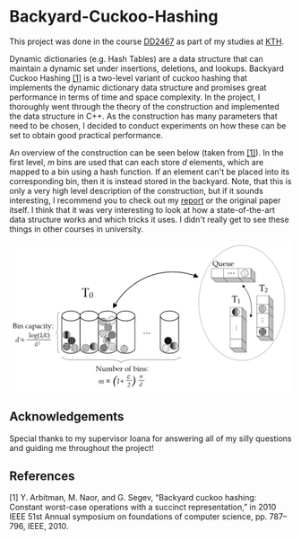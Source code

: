 # Backyard-Cuckoo-Hashing

This project was done in the course [DD2467](https://www.kth.se/student/kurser/kurs/DD2467?l=en) as part of my studies at [KTH](https://www.kth.se/).

Dynamic dictionaries (e.g. Hash Tables) are a data structure that can maintain a dynamic set under insertions, deletions, and lookups. Backyard Cuckoo Hashing [[1]](#1) is a two-level variant of cuckoo hashing that implements the dynamic dictionary data structure and promises great performance in terms of time and space complexity. In the project, I thoroughly went through the theory of the construction and implemented the data structure in C++. As the construction has many parameters that need to be chosen, I decided to conduct experiments on how these can be set to obtain good practical performance.

An overview of the construction can be seen below (taken from [[1]](#1)). In the first level, $m$ bins are used that can each store $d$ elements, which are mapped to a bin using a hash function. If an element can't be placed into its corresponding bin, then it is instead stored in the backyard. Note, that this is only a very high level description of the construction, but if it sounds interesting, I recommend you to check out my [report](https://github.com/mgroling/Backyard-Cuckoo-Hashing/blob/8eb5496f1e783532dc51e464057493219ca8eec6/report/report.pdf) or the original paper itself. I think that it was very interesting to look at how a state-of-the-art data structure works and which tricks it uses. I didn't really get to see these things in other courses in university.

![BackyardConstruction](/report/backyard-construction.PNG)

## Acknowledgements

Special thanks to my supervisor Ioana for answering all of my silly questions and guiding me throughout the project!

## References
<a id="1">[1]</a>
Y. Arbitman, M. Naor, and G. Segev, “Backyard cuckoo hashing: Constant worst-case operations with a succinct representation,” in 2010 IEEE 51st Annual symposium on foundations of computer science, pp. 787–796, IEEE, 2010.
